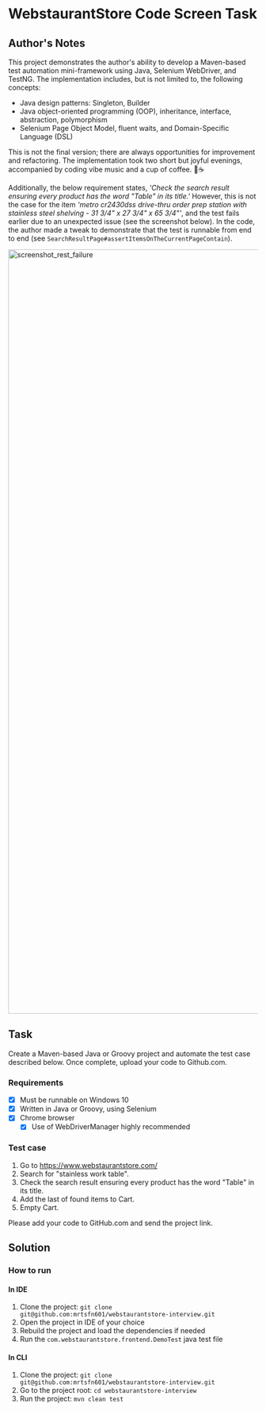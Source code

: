 # WebstaurantStore Code Screen Task

## Author's Notes

This project demonstrates the author's ability to develop a Maven-based test automation mini-framework using Java, Selenium WebDriver, and TestNG. The implementation includes, but is not limited to, the following concepts:

* Java design patterns: Singleton, Builder
* Java object-oriented programming (OOP), inheritance, interface, abstraction, polymorphism
* Selenium Page Object Model, fluent waits, and Domain-Specific Language (DSL)

This is not the final version; there are always opportunities for improvement and refactoring. The implementation took two short but joyful evenings, accompanied by coding vibe music and a cup of coffee. 🎵☕

Additionally, the below requirement states, _'Check the search result ensuring every product has the word "Table" in its title.'_ However, this is not the case for the item _'metro cr2430dss drive-thru order prep station with stainless steel shelving - 31 3/4" x 27 3/4" x 65 3/4"'_, and the test fails earlier due to an unexpected issue (see the screenshot below). In the code, the author made a tweak to demonstrate that the test is runnable from end to end (see `SearchResultPage#assertItemsOnTheCurrentPageContain`).

<img width="1540" alt="screenshot_rest_failure" src="https://github.com/mrtsfn601/webstaurantstore-interview/assets/80962941/65a46d23-c74b-441f-a6ba-82dbdc1f09b9">


## Task

Create a Maven-based Java or Groovy project and automate the test case described below. Once
complete, upload your code to Github.com.

### Requirements
- [x] Must be runnable on Windows 10
- [x] Written in Java or Groovy, using Selenium
- [x] Chrome browser
  - [x] Use of WebDriverManager highly recommended

### Test case

1. Go to https://www.webstaurantstore.com/
1. Search for "stainless work table".
1. Check the search result ensuring every product has the word "Table" in its title.
1. Add the last of found items to Cart.
1. Empty Cart.

Please add your code to GitHub.com and send the project link.

## Solution

### How to run

#### In IDE

1. Clone the project: `git clone git@github.com:mrtsfn601/webstaurantstore-interview.git`
1. Open the project in IDE of your choice
1. Rebuild the project and load the dependencies if needed
1. Run the `com.webstaurantstore.frontend.DemoTest` java test file

#### In CLI

1. Clone the project: `git clone git@github.com:mrtsfn601/webstaurantstore-interview.git`
1. Go to the project root: `cd webstaurantstore-interview`
1. Run the project: `mvn clean test`
